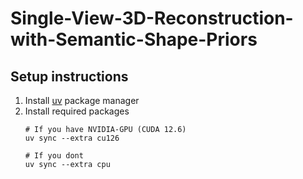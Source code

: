 # Single-View-3D-Reconstruction-with-Semantic-Shape-Priors

## Setup instructions
1. Install [uv](https://docs.astral.sh/uv/getting-started/installation/) package manager
2. Install required packages
    ```shell
    # If you have NVIDIA-GPU (CUDA 12.6)
    uv sync --extra cu126

    # If you dont
    uv sync --extra cpu
    ```
